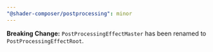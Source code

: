 ```yaml
---
"@shader-composer/postprocessing": minor
---
```


**Breaking Change:** `PostProcessingEffectMaster` has been renamed to `PostProcessingEffectRoot`.
